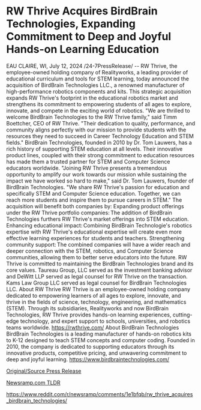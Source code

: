 # RW Thrive Acquires BirdBrain Technologies, Expanding Commitment to Deep and Joyful Hands-on Learning Education

EAU CLAIRE, WI, July 12, 2024 /24-7PressRelease/ -- RW Thrive, the employee-owned holding company of Realityworks, a leading provider of educational curriculum and tools for STEM learning, today announced the acquisition of BirdBrain Technologies LLC., a renowned manufacturer of high-performance robotics components and kits. This strategic acquisition expands RW Thrive's footprint in the educational robotics market and strengthens its commitment to empowering students of all ages to explore, innovate, and compete in the exciting world of robotics.   "We are thrilled to welcome BirdBrain Technologies to the RW Thrive family," said Timm Boettcher, CEO of RW Thrive. "Their dedication to quality, performance, and community aligns perfectly with our mission to provide students with the resources they need to succeed in Career Technology Education and STEM fields."   BirdBrain Technologies, founded in 2010 by Dr. Tom Lauwers, has a rich history of supporting STEM education at all levels. Their innovative product lines, coupled with their strong commitment to education resources has made them a trusted partner for STEM and Computer Science educators worldwide.   "Joining RW Thrive presents a tremendous opportunity to amplify our work towards our mission while sustaining the impact we have worked so hard to make," said Dr. Tom Lauwers, founder of BirdBrain Technologies. "We share RW Thrive's passion for education and specifically STEM and Computer Science education. Together, we can reach more students and inspire them to pursue careers in STEM."   The acquisition will benefit both companies by:   Expanding product offerings under the RW Thrive portfolio companies: The addition of BirdBrain Technologies furthers RW Thrive's market offerings into STEM education.   Enhancing educational impact: Combining BirdBrain Technologie's robotics expertise with RW Thrive's educational expertise will create even more effective learning experiences for students and teachers.   Strengthening community support: The combined companies will have a wider reach and deeper connection with the STEM, robotics, and Computer Science communities, allowing them to better serve educators into the future.   RW Thrive is committed to maintaining the BirdBrain Technologies brand and its core values.   Taureau Group, LLC served as the investment banking advisor and DeWitt LLP served as legal counsel for RW Thrive on the transaction. Kams Law Group LLC served as legal counsel for BirdBrain Technologies LLC.  About RW Thrive   RW Thrive is an employee-owned holding company dedicated to empowering learners of all ages to explore, innovate, and thrive in the fields of science, technology, engineering, and mathematics (STEM). Through its subsidiaries, Realityworks and now BirdBrain Technologies, RW Thrive provides hands-on learning experiences, cutting-edge technology, and expert support to schools, universities, and robotics teams worldwide. https://rwthrive.com/  About BirdBrain Technologies   BirdBrain Technologies is a leading manufacturer of hands-on robotics kits to K-12 designed to teach STEM concepts and computer coding. Founded in 2010, the company is dedicated to supporting educators through its innovative products, competitive pricing, and unwavering commitment to deep and joyful learning. https://www.birdbraintechnologies.com/ 

[Original/Source Press Release](https://www.24-7pressrelease.com/press-release/512462/rw-thrive-acquires-birdbrain-technologies-expanding-commitment-to-deep-and-joyful-hands-on-learning-education)
                    

[Newsramp.com TLDR](None) 

https://www.reddit.com/r/newsramp/comments/1e1bfqb/rw_thrive_acquires_birdbrain_technologies/